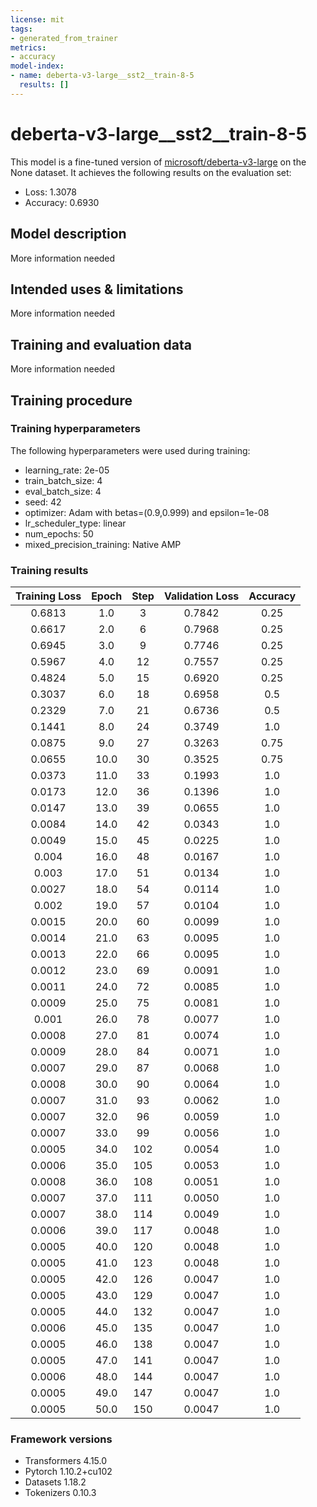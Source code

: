 ```yaml
---
license: mit
tags:
- generated_from_trainer
metrics:
- accuracy
model-index:
- name: deberta-v3-large__sst2__train-8-5
  results: []
---
```


<!-- This model card has been generated automatically according to the information the Trainer had access to. You
should probably proofread and complete it, then remove this comment. -->

# deberta-v3-large__sst2__train-8-5

This model is a fine-tuned version of [microsoft/deberta-v3-large](https://huggingface.co/microsoft/deberta-v3-large) on the None dataset.
It achieves the following results on the evaluation set:
- Loss: 1.3078
- Accuracy: 0.6930

## Model description

More information needed

## Intended uses & limitations

More information needed

## Training and evaluation data

More information needed

## Training procedure

### Training hyperparameters

The following hyperparameters were used during training:
- learning_rate: 2e-05
- train_batch_size: 4
- eval_batch_size: 4
- seed: 42
- optimizer: Adam with betas=(0.9,0.999) and epsilon=1e-08
- lr_scheduler_type: linear
- num_epochs: 50
- mixed_precision_training: Native AMP

### Training results

| Training Loss | Epoch | Step | Validation Loss | Accuracy |
|:-------------:|:-----:|:----:|:---------------:|:--------:|
| 0.6813        | 1.0   | 3    | 0.7842          | 0.25     |
| 0.6617        | 2.0   | 6    | 0.7968          | 0.25     |
| 0.6945        | 3.0   | 9    | 0.7746          | 0.25     |
| 0.5967        | 4.0   | 12   | 0.7557          | 0.25     |
| 0.4824        | 5.0   | 15   | 0.6920          | 0.25     |
| 0.3037        | 6.0   | 18   | 0.6958          | 0.5      |
| 0.2329        | 7.0   | 21   | 0.6736          | 0.5      |
| 0.1441        | 8.0   | 24   | 0.3749          | 1.0      |
| 0.0875        | 9.0   | 27   | 0.3263          | 0.75     |
| 0.0655        | 10.0  | 30   | 0.3525          | 0.75     |
| 0.0373        | 11.0  | 33   | 0.1993          | 1.0      |
| 0.0173        | 12.0  | 36   | 0.1396          | 1.0      |
| 0.0147        | 13.0  | 39   | 0.0655          | 1.0      |
| 0.0084        | 14.0  | 42   | 0.0343          | 1.0      |
| 0.0049        | 15.0  | 45   | 0.0225          | 1.0      |
| 0.004         | 16.0  | 48   | 0.0167          | 1.0      |
| 0.003         | 17.0  | 51   | 0.0134          | 1.0      |
| 0.0027        | 18.0  | 54   | 0.0114          | 1.0      |
| 0.002         | 19.0  | 57   | 0.0104          | 1.0      |
| 0.0015        | 20.0  | 60   | 0.0099          | 1.0      |
| 0.0014        | 21.0  | 63   | 0.0095          | 1.0      |
| 0.0013        | 22.0  | 66   | 0.0095          | 1.0      |
| 0.0012        | 23.0  | 69   | 0.0091          | 1.0      |
| 0.0011        | 24.0  | 72   | 0.0085          | 1.0      |
| 0.0009        | 25.0  | 75   | 0.0081          | 1.0      |
| 0.001         | 26.0  | 78   | 0.0077          | 1.0      |
| 0.0008        | 27.0  | 81   | 0.0074          | 1.0      |
| 0.0009        | 28.0  | 84   | 0.0071          | 1.0      |
| 0.0007        | 29.0  | 87   | 0.0068          | 1.0      |
| 0.0008        | 30.0  | 90   | 0.0064          | 1.0      |
| 0.0007        | 31.0  | 93   | 0.0062          | 1.0      |
| 0.0007        | 32.0  | 96   | 0.0059          | 1.0      |
| 0.0007        | 33.0  | 99   | 0.0056          | 1.0      |
| 0.0005        | 34.0  | 102  | 0.0054          | 1.0      |
| 0.0006        | 35.0  | 105  | 0.0053          | 1.0      |
| 0.0008        | 36.0  | 108  | 0.0051          | 1.0      |
| 0.0007        | 37.0  | 111  | 0.0050          | 1.0      |
| 0.0007        | 38.0  | 114  | 0.0049          | 1.0      |
| 0.0006        | 39.0  | 117  | 0.0048          | 1.0      |
| 0.0005        | 40.0  | 120  | 0.0048          | 1.0      |
| 0.0005        | 41.0  | 123  | 0.0048          | 1.0      |
| 0.0005        | 42.0  | 126  | 0.0047          | 1.0      |
| 0.0005        | 43.0  | 129  | 0.0047          | 1.0      |
| 0.0005        | 44.0  | 132  | 0.0047          | 1.0      |
| 0.0006        | 45.0  | 135  | 0.0047          | 1.0      |
| 0.0005        | 46.0  | 138  | 0.0047          | 1.0      |
| 0.0005        | 47.0  | 141  | 0.0047          | 1.0      |
| 0.0006        | 48.0  | 144  | 0.0047          | 1.0      |
| 0.0005        | 49.0  | 147  | 0.0047          | 1.0      |
| 0.0005        | 50.0  | 150  | 0.0047          | 1.0      |


### Framework versions

- Transformers 4.15.0
- Pytorch 1.10.2+cu102
- Datasets 1.18.2
- Tokenizers 0.10.3
